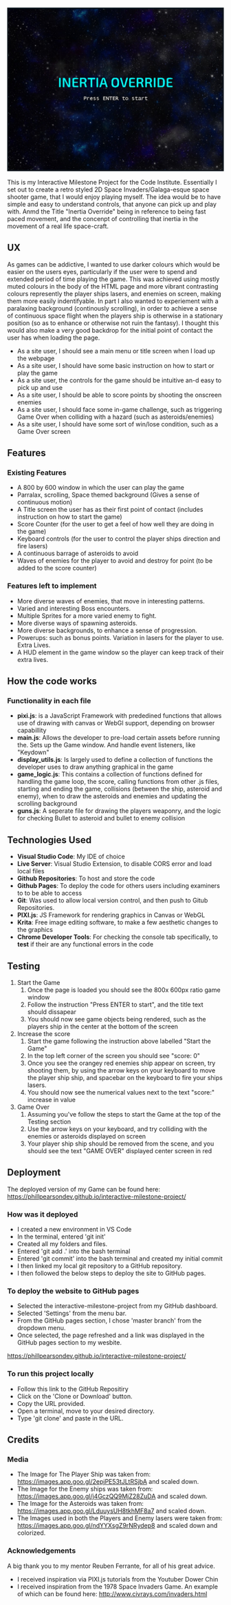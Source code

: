 ![Game Title](assets/images/title-image.jpg)


This is my Interactive Milestone Project for the Code Institute. Essentially I set out to create a retro styled 2D Space Invaders/Galaga-esque space shooter game, that I would enjoy playing myself. The idea would be to have simple and easy to understand controls, that anyone can pick up and play with. Anmd the Title "Inertia Override" being in reference to being fast paced movement, and the concenpt of controlling that inertia in the movement of a real life space-craft.

## UX
As games can be addictive, I wanted to use darker colours which would be easier on the users eyes, particularly if the user were to spend and extended period of time playing the game. This was achieved using mostly muted colours in the body of the HTML page and more vibrant contrasting colours represently the player ships lasers, and enemies on screen, making them more easily indentifyable. In part I also wanted to experiement with a paralaxing background (continously scrolling), in order to achieve a sense of continuous space flight when the players ship is otherwise in a stationary position (so as to enhance or otherwise not ruin the fantasy). I thought this would also make a very good backdrop for the initial point of contact the user has when loading the page.

* As a site user, I should see a main menu or title screen when I load up the webpage
* As a site user, I should have some basic instruction on how to start or play the game
* As a site user, the controls for the game should be intuitive an-d easy to pick up and use
* As a site user, I should be able to score points by shooting the onscreen enemies
* As a site user, I should face some in-game challenge, such as triggering Game Over when colliding with a hazard (such as asteroids/enemies)
* As a site user, I should have some sort of win/lose condition, such as a Game Over screen

## Features

### Existing Features
* A 800 by 600 window in which the user can play the game
* Parralax, scrolling, Space themed background (Gives a sense of continuous motion)
* A Title screen the user has as their first point of contact (includes instruction on how to start the game)
* Score Counter (for the user to get a feel of how well they are doing in the game)
* Keyboard controls (for the user to control the player ships direction and fire lasers)
* A continuous barrage of asteroids to avoid
* Waves of enemies for the player to avoid and destroy for point (to be added to the score counter)

### Features left to implement
* More diverse waves of enemies, that move in interesting patterns.
* Varied and interesting Boss encounters.
* Multiple Sprites for a more varied enemy to fight.
* More diverse ways of spawning asteroids.
* More diverse backgrounds, to enhance a sense of progression.
* Powerups: such as bonus points. Variation in lasers for the player to use. Extra Lives.
* A HUD element in the game window so the player can keep track of their extra lives.

## How the code works
### Functionality in each file
* <strong>pixi.js</strong>: is a JavaScript Framework with prededined functions that allows use of drawing with canvas or WebGl support, depending on browser capabillity
* <strong>main.js</strong>: Allows the developer to pre-load certain assets before running the. Sets up the Game window. And handle event listeners, like "Keydown"
* <strong>display_utils.js</strong>: Is largely used to define a collection of functions the developer uses to draw anything graphical in the game
* <strong>game_logic.js</strong>: This contains a collection of functions defined for handling the game loop, the score, calling functions from other .js files, starting and ending the game, collisions (between the ship, asteroid and enemy), when to draw the asteroids and enemies and updating the scrolling background
* <strong>guns.js</strong>: A seperate file for drawing the players weaponry, and the logic for checking Bullet to asteroid and bullet to enemy collision

## Technologies Used
* <strong>Visual Studio Code</strong>: My IDE of choice
* <strong>Live Server</strong>: Visual Studio Extension, to disable CORS error and load local files
* <strong>Github Repositories</strong>: To host and store the code
* <strong>Github Pages</strong>: To deploy the code for others users including examiners to to be able to access
* <strong>Git</strong>: Was used to allow local version control, and then push to Gitub Repositories.
* <strong>PIXI.js</strong>: JS Framework for rendering graphics in Canvas or WebGL
* <strong>Krita</strong>: Free image editing software, to make a few aesthetic changes to the graphics
* <strong>Chrome Developer Tools</strong>: For checking the console tab specifically, to <strong>test</strong> if their are any functional errors in the code

## Testing
1. Start the Game
   1. Once the page is loaded you should see the 800x 600px ratio game window
   1. Follow the instruction "Press ENTER to start", and the title text should dissapear
   1. You should now see game objects being rendered, such as the players ship in the center at the bottom of the screen
1. Increase the score
   1. Start the game following the instruction above labelled "Start the Game"
   1. In the top left corner of the screen you should see "score: 0"
   1. Once you see the orangey red enemies ship appear on screen, try shooting them, by using the arrow keys on your keyboard to move the player ship ship, and spacebar on the keyboard to fire your ships lasers.
   1. You should now see the numerical values next to the text "score:" increase in value
1. Game Over
   1. Assuming you've follow the steps to start the Game at the top of the Testing section
   1. Use the arrow keys on your keyboard, and try colliding with the enemies or asteroids displayed on screen
   1. Your player ship ship should be removed from the scene, and you should see the text "GAME OVER" displayed center screen in red

## Deployment
The deployed version of my Game can be found here: https://phillpearsondev.github.io/interactive-milestone-project/

### How was it deployed

* I created a new environment in VS Code
* In the terminal, entered 'git init'
* Created all my folders and files.
* Entered 'git add .' into the bash terminal
* Entered 'git commit' into the bash terminal and created my initial commit
* I then linked my local git repository to a GitHub repository.
* I then followed the below steps to deploy the site to GitHub pages.

### To deploy the website to GitHub pages

* Selected the interactive-milestone-project from my GitHub dashboard.
* Selected 'Settings' from the menu bar.
* From the GitHub pages section, I chose 'master branch' from the dropdown menu.
* Once selected, the page refreshed and a link was displayed in the GitHub pages section to my wesbite.

https://phillpearsondev.github.io/interactive-milestone-project/

### To run this project locally

* Follow this link to the GitHub Repositiry
* Click on the 'Clone or Download' button.
* Copy the URL provided.
* Open a terminal, move to your desired directory.
* Type 'git clone' and paste in the URL.

## Credits

### Media
* The Image for The Player Ship was taken from: https://images.app.goo.gl/2epjPE53tJLtRSjbA and scaled down.
* The Image for the Enemy ships was taken from: https://images.app.goo.gl/j4GczQQ9MjZ28ZuDA and scaled down.
* The Image for the Asteroids was taken from: https://images.app.goo.gl/LduuysUH8tkhMF8a7 and scaled down.
* The Images used in both the Players and Enemy lasers were taken from: https://images.app.goo.gl/ndYYXsgZ9rNRydep8 and scaled down and colorized.

### Acknowledgements
A big thank you to my mentor Reuben Ferrante, for all of his great advice.

* I received inspiration via PIXI.js tutorials from the Youtuber Dower Chin
* I received inspiration from the 1978 Space Invaders Game. An example of which can be found here: http://www.civrays.com/invaders.html
